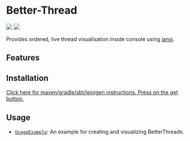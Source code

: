 # Better-Thread
[![](https://jitpack.io/v/Osiris-Team/Better-Thread.svg)](https://jitpack.io/#Osiris-Team/Better-Thread)
[![](https://jitci.com/gh/Osiris-Team/Better-Thread/svg)](https://jitci.com/gh/Osiris-Team/Better-Thread)

Provides ordered, live thread visualisation inside console using [jansi](http://fusesource.github.io/jansi/).

## Features

## Installation

[Click here for maven/gradle/sbt/leinigen instructions. Press on the get button.](https://jitpack.io/#Osiris-Team/Better-Thread/)

## Usage
* [`UsageExample`](https://github.com/Osiris-Team/Better-Thread/blob/main/src/test/java/UsageExample.java): An example for creating and visualizing BetterThreads.
